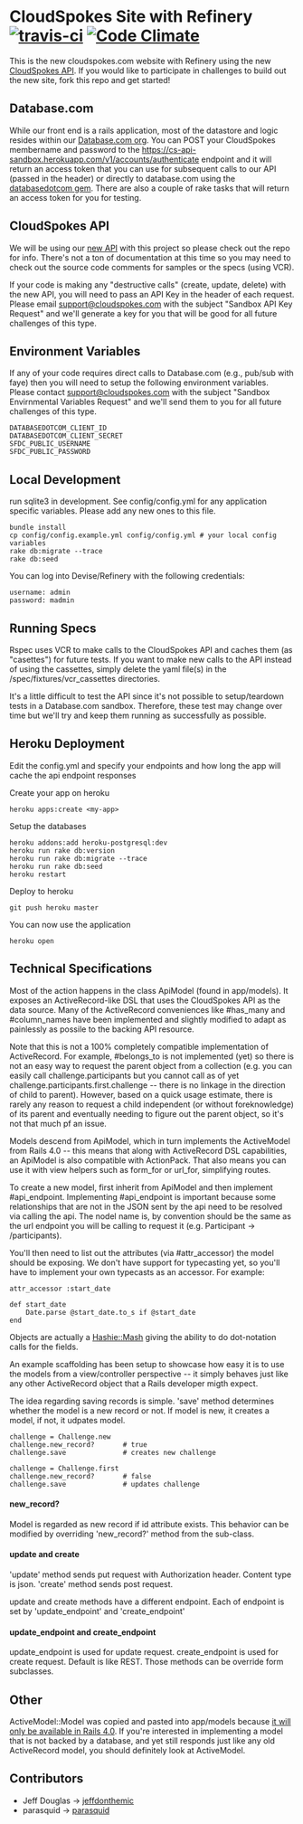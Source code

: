 # CloudSpokes Site with Refinery [![travis-ci](https://travis-ci.org/cloudspokes/cs-website-cms.png)](https://travis-ci.org/cloudspokes/cs-website-cms) [![Code Climate](https://codeclimate.com/badge.png)](https://codeclimate.com/github/cloudspokes/cs-website-cms)

This is the new cloudspokes.com website with Refinery using
the new [CloudSpokes API](https://github.com/cloudspokes/cs-api). 
If you would like to participate in challenges to build out the 
new site, fork this repo and get started!

## Database.com

While our front end is a rails application, most of the datastore and logic resides within our [Database.com org](http://database.com/). You can POST your CloudSpokes membername and password to the https://cs-api-sandbox.herokuapp.com/v1/accounts/authenticate endpoint and it will return an access token that you can use for subsequent calls to our API (passed in the header) or directly to database.com using the [databasedotcom gem](https://github.com/heroku/databasedotcom). There are also a couple of rake tasks that will return an access token for you for testing.

## CloudSpokes API

We will be using our [new API](https://github.com/cloudspokes/cs-api) with this project so please check out the repo for info. There's not a ton of documentation at this time so you may need to check out the source code comments for samples or the specs (using VCR).

If your code is making any "destructive calls" (create, update, delete) with the new API, you will need to pass an API Key in the header of each request. Please email support@cloudspokes.com with the subject "Sandbox API Key Request" and we'll generate a key for you that will be good for all future challenges of this type.

## Environment Variables

If any of your code requires direct calls to Database.com (e.g., pub/sub with faye) then you will need to setup the following environment variables. Please contact support@cloudspokes.com with the subject "Sandbox Envirnmental Variables Request" and we'll send them to you for all future challenges of this type.

	DATABASEDOTCOM_CLIENT_ID
	DATABASEDOTCOM_CLIENT_SECRET
	SFDC_PUBLIC_USERNAME
	SFDC_PUBLIC_PASSWORD

## Local Development

run sqlite3 in development. See config/config.yml for any application specific variables. Please add any new ones to this file.

	bundle install
	cp config/config.example.yml config/config.yml # your local config variables
	rake db:migrate --trace
	rake db:seed

You can log into Devise/Refinery with the following credentials:

	username: admin
	password: madmin

## Running Specs

Rspec uses VCR to make calls to the CloudSpokes API and caches them (as "casettes") for future tests. If you want to make new calls to the API instead of using the cassettes, simply delete the yaml file(s) in the /spec/fixtures/vcr_cassettes directories. 

It's a little difficult to test the API since it's not possible to setup/teardown tests in a Database.com sandbox. Therefore, these test may change over time but we'll try and keep them running as successfully as possible.

## Heroku Deployment

Edit the config.yml and specify your endpoints and how long the app will cache the api endpoint responses

Create your app on heroku

	heroku apps:create <my-app>

Setup the databases

	heroku addons:add heroku-postgresql:dev
	heroku run rake db:version
	heroku run rake db:migrate --trace
	heroku run rake db:seed
	heroku restart

Deploy to heroku

	git push heroku master

You can now use the application

	heroku open

## Technical Specifications

Most of the action happens in the class ApiModel (found in app/models). It exposes an ActiveRecord-like DSL that uses the CloudSpokes API as the data source. Many of the ActiveRecord conveniences like #has_many and #column_names have been implemented and slightly modified to adapt as painlessly as possile to the backing API resource.

Note that this is not a 100% completely compatible implementation of ActiveRecord. For example, #belongs_to is not implemented (yet) so there is not an easy way to request the parent object from a collection (e.g. you can easily call challenge.participants but you cannot call as of yet challenge.participants.first.challenge -- there is no linkage in the direction of child to parent). However, based on a quick usage estimate, there is rarely any reason to request a child independent (or without foreknowledge) of its parent and eventually needing to figure out the parent object, so it's not that much pf an issue.

Models descend from ApiModel, which in turn implements the ActiveModel from Rails 4.0 -- this means that along with ActiveRecord DSL capabilities, an ApiModel is also compatible with ActionPack. That also means you can use it with view helpers such as form_for or url_for, simplifying routes.

To create a new model, first inherit from ApiModel and then implement #api_endpoint. Implementing #api_endpoint is important because some relationships that are not in the JSON sent by the api need to be resolved via calling the api. The nodel name is, by convention should be the same as the url endpoint you will be calling to request it (e.g. Participant -> /participants).

You'll then need to list out the attributes (via #attr_accessor) the model should be exposing. We don't have support for typecasting yet, so you'll have to implement your own typecasts as an accessor. For example:

	attr_accessor :start_date

	def start_date
		Date.parse @start_date.to_s if @start_date
	end

Objects are actually a [Hashie::Mash](http://rdoc.info/github/intridea/hashie/Hashie/Mash) giving the ability to do dot-notation calls for the fields.

An example scaffolding has been setup to showcase how easy it is to use the models from a view/controller perspective -- it simply behaves just like any other ActiveRecord object that a Rails developer migth expect.

The idea regarding saving records is simple. 'save' method determines whether the model is a new record or not. If model is new, it creates a model, if not, it udpates model. 

	challenge = Challenge.new
	challenge.new_record?       # true
	challenge.save              # creates new challenge

	challenge = Challenge.first
	challenge.new_record?       # false
	challenge.save              # updates challenge

#### new_record?  ####
Model is regarded as new record if id attribute exists. This behavior can be modified by overriding 'new_record?' method from the sub-class.
  
#### update and create ####
'update' method sends put request with Authorization header. Content type is json.
'create' method sends post request. 

update and create methods have a different endpoint. Each of endpoint is set by 'update_endpoint' and 'create_endpoint'

#### update_endpoint and create_endpoint  ####
update_endpoint is used for update request. 
create_endpoint is used for create request.
Default is like REST. Those methods can be override form subclasses.

## Other

ActiveModel::Model was copied and pasted into app/models because [it will only be available in Rails 4.0](http://blog.plataformatec.com.br/2012/03/barebone-models-to-use-with-actionpack-in-rails-4-0/). If you're interested in implementing a model that is not backed by a database, and yet still responds just like any old ActiveRecord model, you should definitely look at ActiveModel.

## Contributors

* Jeff Douglas -> [jeffdonthemic](https://github.com/jeffdonthemic)
* parasquid -> [parasquid](https://github.com/parasquid)
